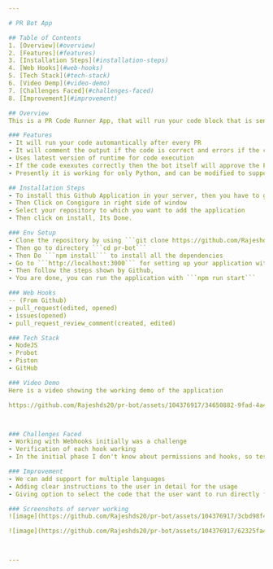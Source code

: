 ```yaml
---

# PR Bot App

## Table of Contents
1. [Overview](#overview)
2. [Features](#features)
3. [Installation Steps](#installation-steps)
4. [Web Hooks](#web-hooks)
5. [Tech Stack](#tech-stack)
6. [Video Demp](#video-demo)
7. [Challenges Faced](#challenges-faced)
8. [Improvement](#improvement)

## Overview
This is a PR Code Runner App, that will run your code block that is sent in the PR Comment, and if it has '/execute' command in it, it will extract the code from the comment. Then the bot will itself run the code through PISTON API, later it will put the output/result as comment as a reply in the same PR.

### Features
- It will run your code automantically after every PR
- It will comment the output if the code is correct and errors if the code is wrong, which helps us to find the mistakes easily
- Uses latest version of runtime for code execution
- If the code exexutes correctly then the bot itself will approve the PR, and we can simply review and merge the PR.
- Presently it is working for only Python, and can be modified to support multiple languages.

## Installation Steps
- To install this Github Application in your server, then you have to go to https://github.com/apps/pr-coderun-bot
- Then Click on Congigure in right side of window
- Select your repository to which you want to add the application
- Then click on install, Its Done.

### Env Setup
- Clone the repository by using ```git clone https://github.com/Rajeshds20/pr-bot```
- Then go to directory ```cd pr-bot```
- Then Do ```npm install``` to install all the dependencies
- Go to ```http://localhost:3000``` for setting up your application with github.
- Then follow the steps shown by Github,
- You are done, you can run the application with ```npm run start```

### Web Hooks
-- (From Github)
- pull_request(edited, opened)
- issues(opened)
- pull_request_review_comment(created, edited)

### Tech Stack
- NodeJS
- Probot
- Piston
- GitHub

### Video Demo
Here is a video showing the working demo of the application 

https://github.com/Rajeshds20/pr-bot/assets/104376917/34650882-9fad-4a4d-908b-6e53819a8f93



### Challenges Faced
- Working with Webhooks initially was a challenge
- Verification of each hook working
- In the initial phase I don't know about permissions and hooks, so testing is one of the challenge

### Improvement
- We can add support for multiple languages
- Adding clear instructions to the user in detail for the usage
- Giving option to select the code that the user want to run directly from the PR

### Screenshots of server working
![image](https://github.com/Rajeshds20/pr-bot/assets/104376917/3cbd98f4-62d7-47a1-a4f1-480d25169e7f)

![image](https://github.com/Rajeshds20/pr-bot/assets/104376917/62325fa4-2aaf-46fb-b5a3-9aa71f39c0ac)



---
```

